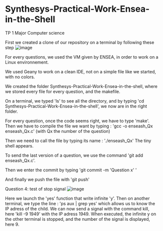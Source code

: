 # Synthesys-Practical-Work-Ensea-in-the-Shell
TP 1 Major Computer science

First we created a clone of our repository on a terminal by following these step 
![image](https://github.com/user-attachments/assets/1cd57b3e-f659-4b36-a4e3-92b39c3e3b00)

For every questions, we used the VM given by ENSEA, in order to work on a Linux environnement. 

We used Geany to work on a clean IDE, not on a simple file like we started, with no colors. 

We created the folder Synthesys-Practical-Work-Ensea-in-the-shell, where we stored every file for every question, and the makefile.

On a terminal, we typed 'ls' to see all the directory, and by typing 'cd Synthesys-Practical-Work-Ensea-in-the-shell', we now are in the right folder. 

For every question, once the code seems right, we have to type 'make'. Then we have to compile the file we want by typing : 
'gcc -o enseash_Qx enseash_Qx.c' (with Qx the number of the question)

Then we need to call the file by typing its name : './enseash_Qx'
The tiny shell appears.

To send the last version of a question, we use the command 'git add enseash_Qx.c'.

Then we enter the commit by typing 'git commit -m 'Question x' '

And finally we push the file with 'git push'


Question 4: test of stop signal
![image](https://github.com/user-attachments/assets/7cb94167-d679-4617-8d71-d68ee502774f)

Here we launch the 'yes' function that write infinite 'y'. Then on another terminal, we type the line :
'ps aux | grep yes' which allows us to know the IP adress of the child. 
We can now send a signal with the command kill, here 'kill -9 1949' with the IP adress 1949. When executed, the infinite y on the other terminal is stopped, and the number of the signal is displayed, here 9.
